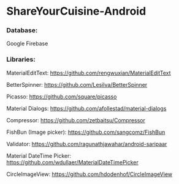 # ShareYourCuisine-Android

### Database:
Google Firebase

### Libraries:

MaterialEditText: https://github.com/rengwuxian/MaterialEditText

BetterSpinner: https://github.com/Lesilva/BetterSpinner

Picasso: https://github.com/square/picasso

Material Dialogs: https://github.com/afollestad/material-dialogs

Compressor: https://github.com/zetbaitsu/Compressor

FishBun (Image picker): https://github.com/sangcomz/FishBun

Validator: https://github.com/ragunathjawahar/android-saripaar

Material DateTime Picker: https://github.com/wdullaer/MaterialDateTimePicker

CircleImageView: https://github.com/hdodenhof/CircleImageView

